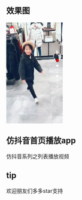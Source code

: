 ## 效果图

<img src="https://github.com/zhangi789/DouYin/blob/master/screenshot/QQ%E5%9B%BE%E7%89%8720190315151256.jpg" width="30%" height="30%" div align=center>

## 仿抖音首页播放app
仿抖音系列之列表播放视频


## tip
欢迎朋友们多多star支持
